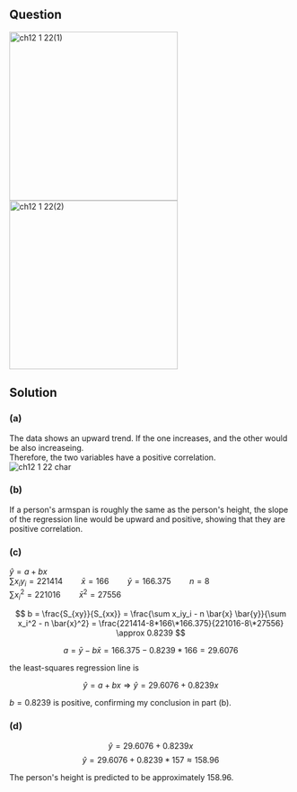 ## Question
<img width="300" alt="ch12 1 22(1)" src="https://github.com/user-attachments/assets/ab28dcce-4e6e-49e6-a23c-e5d844bfa5d6" />
<br>
<img width="300" alt="ch12 1 22(2)" src="https://github.com/user-attachments/assets/46ae4e0a-d159-4727-9235-f9f585379282" />

## Solution
### (a)
The data shows an upward trend. If the one increases, and the other would be also increaseing.  
Therefore, the two variables have a positive correlation.  
![ch12 1 22 char](https://github.com/user-attachments/assets/6af74462-02fa-4be8-8876-aaadbb261949)

### (b)
If a person's armspan is roughly the same as the person's height, the slope of the regression line would be upward and positive, showing that they are positive correlation.

### (c)

$\hat{y} = a + bx$  
$\sum x_iy_i = 221414 \quad \quad \bar{x} = 166 \quad \quad \bar{y}=166.375 \quad \quad n=8$  
$\sum x_i^2 = 221016 \quad \quad \bar{x}^2 = 27556$  

$$
b = \frac{S_{xy}}{S_{xx}} = \frac{\sum x_iy_i - n \bar{x} \bar{y}}{\sum x_i^2 - n \bar{x}^2} = \frac{221414-8*166\*166.375}{221016-8\*27556} \approx 0.8239
$$

$$
a = \bar{y} - b \bar{x} = 166.375 - 0.8239*166 = 29.6076
$$

the least-squares regression line is

$$
\hat{y} = a + bx \Rightarrow \hat{y} = 29.6076 + 0.8239x
$$

$b=0.8239$ is positive, confirming my conclusion in part (b).

### (d)

$$
\hat{y} = 29.6076 + 0.8239x
$$
$$
\hat{y} = 29.6076 + 0.8239*157 \approx 158.96
$$

The person's height is predicted to be approximately 158.96.

